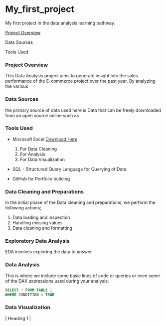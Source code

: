 # My_first_project
My first project in the data analysis learning pathway.

[Project Overview](#project-overview)

Data Sources

Tools Used

### Project Overview 

This Data Analysis project aims to generate insight into the sales performance of the E-commerce project over the past year. By analyzing the various

### Data Sources
the primary source of data used here is Data that can be freely downloaded from an open source online such as 

### Tools Used
- Microsoft Excel [Download Here](https://www.microsoft.com) 
  1.  For Data Cleaning
  2.  For Analysis
  3.  For Data Visualization
    
- SQL - Structured Query Language for Querying of Data
- GitHub for Portfolio building

### Data Cleaning and Preparations
In the initial phase of the Data cleaning and preparations, we perform the following actions;
1. Data loading and inspection
2. Handling missing values
3. Data cleaning and formatting 

### Exploratory Data Analysis
EDA involves exploring the data to answer 

### Data Analysis
This is where we include some basic lines of code or queries or even some of the DAX expressions used during your analysis;
```SQL
SELECT * FROM TABLE 1
WHERE CONDITION = TRUE
```
### Data Visualization

| Heading 1 |

